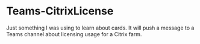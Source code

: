 # Teams-CitrixLicense

Just something I was using to learn about cards.  It will push a message to a Teams channel about licensing usage for a Citrix farm.
